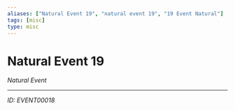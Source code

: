 ```yaml
---
aliases: ["Natural Event 19", "natural event 19", "19 Event Natural"]
tags: [misc]
type: misc
---
```


# Natural Event 19

*Natural Event*

---
*ID: EVENT00018*